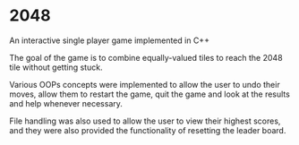 # 2048
An interactive single player game implemented in C++

The goal of the game is to combine equally-valued tiles to reach the 2048 tile without getting stuck.

Various OOPs concepts were implemented to allow the user to undo their moves, allow them to restart the game, quit the game and look at the results and help whenever necessary.

File handling was also used to allow the user to view their highest scores, and they were also provided the functionality of resetting the leader board.
